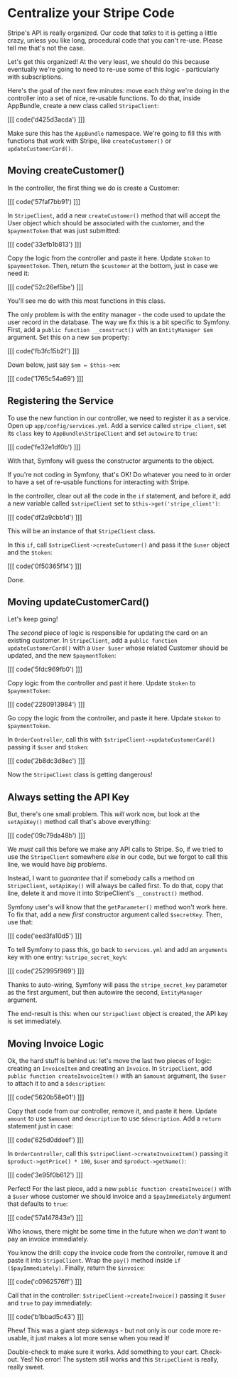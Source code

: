 # Centralize your Stripe Code

Stripe's API is really organized. Our code that *talks* to it is getting a little
crazy, unless you like long, procedural code that you can't re-use. Please tell me
that's not the case.

Let's get this organized! At the very least, we should do this because eventually
we're going to need to re-use some of this logic - particularly with subscriptions.

Here's the goal of the next few minutes: move each *thing* we're doing in the controller
into a set of nice, re-usable functions. To do that, inside AppBundle, create a new
class called `StripeClient`:

[[[ code('d425d3acda') ]]]

Make sure this has the `AppBundle` namespace. We're going to fill this with functions
that work with Stripe, like `createCustomer()` or `updateCustomerCard()`.

## Moving createCustomer()

In the controller, the first thing we do is create a Customer:

[[[ code('57faf7bb91') ]]]

In `StripeClient`, add a new `createCustomer()` method that will accept the User
object which should be associated with the customer, and the `$paymentToken` that
was just submitted:

[[[ code('33efb1b813') ]]]

Copy the logic from the controller and paste it here. Update `$token` to `$paymentToken`.
Then, return the `$customer` at the bottom, just in case we need it:

[[[ code('52c26ef5be') ]]]

You'll see me do with this most functions in this class.

The only problem is with the entity manager - the code used to update the user record
in the database. The way we fix this is a bit specific to Symfony. First, add a
`public function __construct()` with an `EntityManager $em` argument. Set this
on a new `$em` property:

[[[ code('fb3fc15b2f') ]]]

Down below, just say `$em = $this->em`:

[[[ code('1765c54a69') ]]]

## Registering the Service

To use the new function in our controller, we need to register it as a service. Open
up `app/config/services.yml`. Add a service called `stripe_client`, set its `class`
key to `AppBundle\StripeClient` and set `autowire` to `true`:

[[[ code('fe32e1df0b') ]]]

With that, Symfony will guess the constructor arguments to the object.

If you're not coding in Symfony, that's OK! Do whatever you need to in order to
have a set of re-usable functions for interacting with Stripe.

In the controller, clear out all the code in the `if` statement, and before it, add
a new variable called `$stripeClient` set to `$this->get('stripe_client')`:

[[[ code('df2a9cbb1d') ]]]

This will be an instance of that `StripeClient` class.

In this `if`, call `$stripeClient->createCustomer()` and pass it the `$user` object
and the `$token`:

[[[ code('0f50365f14') ]]]

Done.

## Moving updateCustomerCard()

Let's keep going!

The *second* piece of logic is responsible for updating the card on an existing
customer. In `StripeClient`, add a `public function updateCustomerCard()` with a
`User $user` whose related Customer should be updated, and the new `$paymentToken`:

[[[ code('5fdc969fb0') ]]]

Copy logic from the controller and past it here. Update `$token` to `$paymentToken`:

[[[ code('2280913984') ]]]

Go copy the logic from the controller, and paste it here. Update `$token` to `$paymentToken`.

In `OrderController`, call this with `$stripeClient->updateCustomerCard()` passing
it `$user` and `$token`:

[[[ code('2b8dc3d8ec') ]]]

Now the `StripeClient` class is getting dangerous!

## Always setting the API Key

But, there's one small problem. This *will* work now, but look at the `setApiKey()`
method call that's above everything:

[[[ code('09c79da48b') ]]]

We *must* call this before we make any API calls to Stripe. So, if we tried to use
the `StripeClient` somewhere *else* in our code, but we forgot to call this line,
we would have *big* problems.

Instead, I want to *guarantee* that if somebody calls a method on `StripeClient`,
`setApiKey()` will always be called first. To do that, copy that line, delete it
and move it into StripeClient's `__construct()` method.

Symfony user's will know that the `getParameter()` method won't work here. To fix
that, add a new *first* constructor argument called `$secretKey`. Then, use that:

[[[ code('eed3fa10d5') ]]]

To tell Symfony to pass this, go back to `services.yml` and add an `arguments` key
with one entry: `%stripe_secret_key%`:

[[[ code('252995f969') ]]]

Thanks to auto-wiring, Symfony will pass the `stripe_secret_key` parameter as
the first argument, but then autowire the second, `EntityManager` argument.

The end-result is this: when our `StripeClient` object is created, the API key is
set immediately.

## Moving Invoice Logic

Ok, the hard stuff is behind us: let's move the last two pieces of logic: creating
an `InvoiceItem` and creating an `Invoice`. In `StripeClient`, add
`public function createInvoiceItem()` with an `$amount` argument, the `$user` to
attach it to and a `$description`:

[[[ code('5620b58e01') ]]]

Copy that code from our controller, remove it, and paste it here. Update `amount`
to use `$amount` and `description` to use `$description`. Add a `return` statement
just in case:

[[[ code('625d0ddeef') ]]]

In `OrderController`, call this `$stripeClient->createInvoiceItem()` passing it
`$product->getPrice() * 100`, `$user` and `$product->getName()`:

[[[ code('3e95f0b612') ]]]

Perfect! For the last piece, add a new `public function createInvoice()` with a
`$user` whose customer we should invoice and a `$payImmediately` argument that defaults
to `true`:

[[[ code('57a147843e') ]]]

Who knows, there might be some time in the future when we *don't* want to pay an invoice
immediately.

You know the drill: copy the invoice code from the controller, remove it and paste
it into `StripeClient`. Wrap the `pay()` method inside `if ($payImmediately)`. Finally,
return the `$invoice`:

[[[ code('c0962576ff') ]]]

Call that in the controller: `$stripeClient->createInvoice()` passing it `$user`
and `true` to pay immediately:

[[[ code('b1bbad5c43') ]]]

Phew! This was a giant step sideways - but not only is our code more re-usable, it
just makes a lot more sense when you read it!

Double-check to make sure it works. Add something to your cart. Check-out. Yes!
No error! The system still works and this `StripeClient` is really, really sweet.
